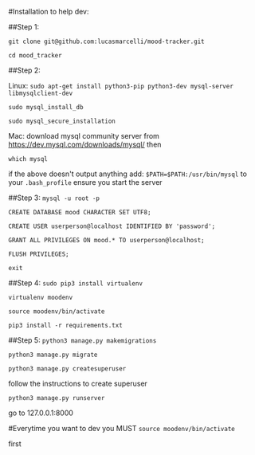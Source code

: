 #Installation to help dev:

##Step 1:

`git clone git@github.com:lucasmarcelli/mood-tracker.git`

`cd mood_tracker`

##Step 2:

Linux:
`sudo apt-get install python3-pip python3-dev mysql-server libmysqlclient-dev`

`sudo mysql_install_db`

`sudo mysql_secure_installation`


Mac: 
download mysql community server from https://dev.mysql.com/downloads/mysql/
then

`which mysql`

if the above doesn't output anything add: `$PATH=$PATH:/usr/bin/mysql` to your `.bash_profile`
ensure you start the server

##Step 3:
`mysql -u root -p`

`CREATE DATABASE mood CHARACTER SET UTF8;`

`CREATE USER userperson@localhost IDENTIFIED BY 'password';`

`GRANT ALL PRIVILEGES ON mood.* TO userperson@localhost;`

`FLUSH PRIVILEGES;`

`exit`

##Step 4:
`sudo pip3 install virtualenv`

`virtualenv moodenv`

`source moodenv/bin/activate`

`pip3 install -r requirements.txt`

##Step 5:
`python3 manage.py makemigrations`

`python3 manage.py migrate`

`python3 manage.py createsuperuser`

follow the instructions to create superuser

`python3 manage.py runserver`

go to 127.0.0.1:8000

#Everytime you want to dev you MUST
`source moodenv/bin/activate`

first






